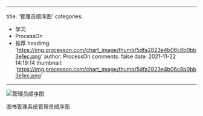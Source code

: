 
---
title: '管理员顺序图'
categories: 
 - 学习
 - ProcessOn
 - 推荐
headimg: 'https://img.processon.com/chart_image/thumb/5dfa2823e4b06c8b0bb3e1ec.png'
author: ProcessOn
comments: false
date: 2021-11-22 14:19:14
thumbnail: 'https://img.processon.com/chart_image/thumb/5dfa2823e4b06c8b0bb3e1ec.png'
---

<div>   
<img class="thumb" alt="管理员顺序图" src="https://img.processon.com/chart_image/thumb/5dfa2823e4b06c8b0bb3e1ec.png" referrerpolicy="no-referrer">
<p>图书管理系统管理员顺序图</p>  
</div>
            